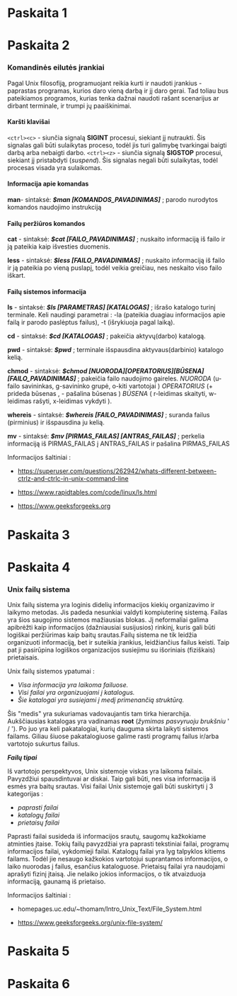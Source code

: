 # Paskaita 1

# Paskaita 2
### Komandinės eilutės įrankiai

Pagal Unix filosofiją, programuojant reikia kurti ir naudoti įrankius - paprastas programas, kurios daro vieną darbą ir jį daro gerai.
Tad toliau bus pateikiamos programos, kurias tenka dažnai naudoti rašant scenarijus ar dirbant terminale, ir trumpi jų paaiškinimai.


#### Karšti klavišai

`<ctrl><c>`  - siunčia signalą **SIGINT** procesui, siekiant jį nutraukti. Šis signalas gali būti sulaikytas proceso, todėl jis turi galimybę tvarkingai baigti darbą arba nebaigti darbo.
`<ctrl><z>`  - siunčia signalą **SIGSTOP** procesui, siekiant jį pristabdyti (*suspend*). Šis signalas negali būti sulaikytas, todėl procesas visada yra sulaikomas.

#### Informacija apie komandas

**man**- sintaksė: ***$man [KOMANDOS_PAVADINIMAS]*** ; parodo nurodytos komandos naudojimo instrukciją

#### Failų peržiūros komandos

**cat** - sintaksė: ***$cat [FAILO_PAVADINIMAS]*** ; nuskaito informaciją iš failo ir ją pateikia kaip išvesties duomenis.

**less** - sintaksė: ***$less [FAILO_PAVADINIMAS]*** ; nuskaito informaciją iš failo ir ją pateikia po vieną puslapį, todėl veikia greičiau, nes neskaito viso failo iškart.

#### Failų sistemos informacija

**ls** - sintaksė: ***$ls [PARAMETRAS] [KATALOGAS]*** ; išrašo katalogo turinį terminale. Keli naudingi parametrai : -la (pateikia duagiau informacijos apie failą ir parodo paslėptus failus), -t (išrykiuoja pagal laiką).

**cd** - sintaksė: ***$cd [KATALOGAS]*** ; pakeičia aktyvų(darbo) katalogą.

**pwd** - sintaksė: ***$pwd*** ; terminale išspausdina aktyvaus(darbinio) katalogo kelią.

**chmod** - sintaksė: ***$chmod [NUORODA][OPERATORIUS][BŪSENA] [FAILO_PAVADINIMAS]*** ;  pakeičia failo naudojimo gaireles. *NUORODA* (u-failo savininkas, g-savininko grupė, o-kiti vartotojai ) *OPERATORIUS* (+ prideda būsenas , - pašalina būsenas ) *BŪSENA* ( r-leidimas skaityti, w-leidimas rašyti, x-leidimas vykdyti ).  

**whereis** - sintaksė: ***$whereis [FAILO_PAVADINIMAS]*** ; suranda failus (pirminius) ir išspausdina ju kelią.

**mv** - sintaksė: ***$mv [PIRMAS_FAILAS] [ANTRAS_FAILAS]*** ; perkelia informaciją iš PIRMAS_FAILAS į ANTRAS_FAILAS ir pašalina PIRMAS_FAILAS

Informacijos šaltiniai :

* https://superuser.com/questions/262942/whats-different-between-ctrlz-and-ctrlc-in-unix-command-line

* https://www.rapidtables.com/code/linux/ls.html

* https://www.geeksforgeeks.org
# Paskaita 3

# Paskaita 4
### Unix failų sistema

Unix failų sistema yra loginis didelių informacijos kiekių organizavimo ir laikymo metodas. Jis padeda nesunkiai valdyti kompiuterinę sistemą. Failas yra šios saugojimo sistemos mažiausias blokas. Jį neformaliai galima apibrėžti kaip informacijos (dažniausiai susijusios) rinkinį, kuris gali būti logiškai peržiūrimas kaip baitų srautas.Failų sistema ne tik leidžia organizuoti informaciją, bet ir suteikia įrankius, leidžiančius failus keisti. Taip pat ji pasirūpina logiškos organizacijos susiejimu su išoriniais (fiziškais) prietaisais.
 
Unix failų sistemos ypatumai :
 * *Visa informacija yra laikoma failuose.*
 *  *Visi failai yra organizuojami į katalogus.*
 * *Šie katalogai yra susiejami į medį primenančią struktūrą.*

Šis "medis" yra sukuriamas vadovaujantis tam tirka hierarchija. Aukščiausias katalogas yra vadinamas **root** (*žymimas pasvyruoju brukšniu* ' / '). Po juo yra keli pakatalogiai, kurių dauguma skirta laikyti sistemos failams. Giliau šiuose pakatalogiuose galime rasti programų failus ir/arba vartotojo sukurtus failus.

***Failų tipai***

Iš vartotojo perspektyvos, Unix sistemoje viskas yra laikoma failais. Pavyzdžiui spausdintuvai ar diskai.
Taip gali būti, nes visa informacija iš esmės yra baitų srautas. Visi failai Unix sistemoje gali būti suskirtyti į 3 kategorijas :
 * *paprasti failai*
 * *katalogų failai*
 * *prietaisų failai*

Paprasti failai susideda iš informacijos srautų, saugomų kažkokiame atminties įtaise. Tokių failų pavyzdžiai yra paprasti tekstiniai failai, programų informacijos failai, vykdomieji failai.
Katalogų failai yra lyg talpyklos kitiems failams. Todėl jie nesaugo kažkokios vartotojui suprantamos informacijos, o laiko nuorodas į failus, esančius kataloguose.
Prietaisų failai yra naudojami aprašyti fizinį įtaisą. Jie nelaiko jokios informacijos, o tik atvaizduoja informaciją, gaunamą iš prietaiso.

Informacijos šaltiniai :

* homepages.uc.edu/~thomam/Intro_Unix_Text/File_System.html

* https://www.geeksforgeeks.org/unix-file-system/

# Paskaita 5

# Paskaita 6

